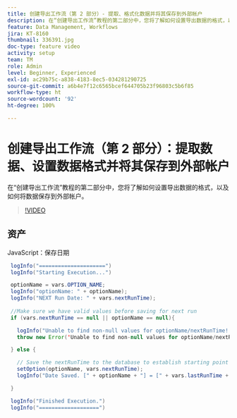 ```yaml
---
title: 创建导出工作流（第 2 部分）- 提取、格式化数据并将其保存到外部帐户
description: 在“创建导出工作流”教程的第二部分中，您将了解如何设置导出数据的格式，以及如何将数据保存到外部帐户。
feature: Data Management, Workflows
jira: KT-8160
thumbnail: 336391.jpg
doc-type: feature video
activity: setup
team: TM
role: Admin
level: Beginner, Experienced
exl-id: ac29b75c-a838-4183-8ec5-034281290725
source-git-commit: a6b4e7f12c6565bcef644705b23f96803c5b6f85
workflow-type: ht
source-wordcount: '92'
ht-degree: 100%

---
```


# 创建导出工作流（第 2 部分）：提取数据、设置数据格式并将其保存到外部帐户

在“创建导出工作流”教程的第二部分中，您将了解如何设置导出数据的格式，以及如何将数据保存到外部帐户。

>[!VIDEO](https://video.tv.adobe.com/v/336391?quality=12&learn=on)

## 资产

JavaScript：保存日期

```java
 logInfo("=====================")
 logInfo("Starting Execution...")

 optionName = vars.OPTION_NAME;
 logInfo("optionName: " + optionName);
 logInfo("NEXT Run Date: " + vars.nextRunTime);
 
 //Make sure we have valid values before saving for next run
 if (vars.nextRunTime == null || optionName == null){

   logInfo("Unable to find non-null values for optionName/nextRunTime! Throwing Error.")
   throw new Error('Unable to find non-null values for optionName/nextRunTime!  Ending Execution.');

 } else {

   // Save the nextRunTime to the database to establish starting point for next run.
   setOption(optionName, vars.nextRunTime);
   logInfo("Date Saved. [" + optionName + "] = [" + vars.lastRunTime + "]")

 }

 logInfo("Finished Execution.") 
 logInfo("===================")
```
